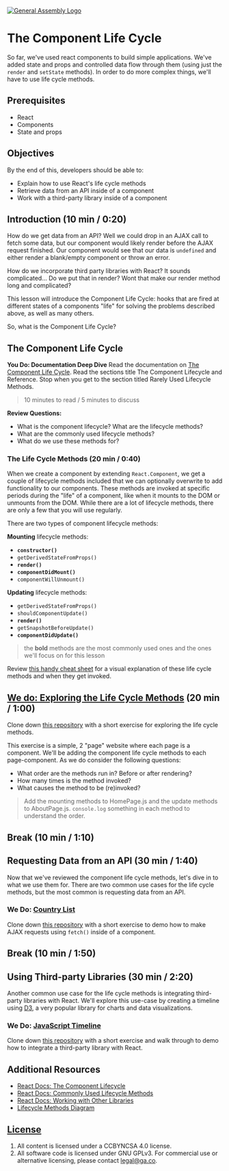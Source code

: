 [![General Assembly Logo](https://camo.githubusercontent.com/1a91b05b8f4d44b5bbfb83abac2b0996d8e26c92/687474703a2f2f692e696d6775722e636f6d2f6b6538555354712e706e67)](https://generalassemb.ly/education/web-development-immersive)

# The Component Life Cycle

So far, we've used react components to build simple applications. We've added
state and props and controlled data flow through them (using just the `render` and
`setState` methods). In order to do more complex things, we'll have to use
life cycle methods.

## Prerequisites

* React
* Components
* State and props

## Objectives

By the end of this, developers should be able to:

* Explain how to use React's life cycle methods
* Retrieve data from an API inside of a component
* Work with a third-party library inside of a component

## Introduction (10 min / 0:20)

How do we get data from an API? Well we could drop in an AJAX call to fetch some
data, but our component would likely render before the AJAX request finished.
Our component would see that our data is `undefined` and either render a
blank/empty component or throw an error.

How do we incorporate third party libraries with React? It sounds
complicated... Do we put that in render? Wont that make our render method long
and complicated?

This lesson will introduce the Component Life Cycle: hooks that are fired at
different states of a components "life" for solving the problems described
above, as well as many others.

So, what is the Component Life Cycle?

## The Component Life Cycle

**You Do: Documentation Deep Dive** Read the documentation on [The Component Life
Cycle](https://reactjs.org/docs/react-component.html#the-component-lifecycle).
Read the sections title The Component Lifecycle and Reference. Stop when you get
to the section titled Rarely Used Lifecycle Methods.

> 10 minutes to read / 5 minutes to discuss

**Review Questions:**

* What is the component lifecycle? What are the lifecycle methods?
* What are the commonly used lifecycle methods?
* What do we use these methods for?

### The Life Cycle Methods (20 min / 0:40)

When we create a component by extending `React.Component`, we get a couple of
lifecycle methods included that we can optionally overwrite to add functionality
to our components. These methods are invoked at specific periods during the
"life" of a component, like when it mounts to the DOM or unmounts from the DOM.
While there are a lot of lifecycle methods, there are only a few that you will
use regularly.

There are two types of component lifecycle methods:

**Mounting** lifecycle methods:

* **`constructor()`**
* `getDerivedStateFromProps()`
* **`render()`**
* **`componentDidMount()`**
* `componentWillUnmount()`

**Updating** lifecycle methods:

* `getDerivedStateFromProps()`
* `shouldComponentUpdate()`
* **`render()`**
* `getSnapshotBeforeUpdate()`
* **`componentDidUpdate()`**

> the **bold** methods are the most commonly used ones and the ones we'll focus
> on for this lesson

Review [this handy cheat
sheet](http://projects.wojtekmaj.pl/react-lifecycle-methods-diagram/) for
a visual explanation of these life cycle methods and when they get invoked.

## [We do: Exploring the Life Cycle Methods](https://git.generalassemb.ly/dc-wdi-react-redux/component-lifecycle-exercise) (20 min / 1:00)

Clone down [this
repository](https://git.generalassemb.ly/dc-wdi-react-redux/component-lifecycle-exercise)
with a short exercise for exploring the life cycle methods.

This exercise is a simple, 2 "page" website where each page is a component.
We'll be adding the component life cycle methods to each page-component. As we do
consider the following questions:

* What order are the methods run in? Before or after rendering?
* How many times is the method invoked?
* What causes the method to be (re)invoked?

> Add the mounting methods to HomePage.js and the update methods to
> AboutPage.js. `console.log` something in each method to understand the order.

## Break (10 min / 1:10)

## Requesting Data from an API (30 min / 1:40)

Now that we've reviewed the component life cycle methods, let's dive in to what
we use them for. There are two common use cases for the life cycle methods, but
the most common is requesting data from an API.

### We Do: [Country List](https://git.generalassemb.ly/dc-wdi-react-redux/react-country-list)

Clone down [this
repository](https://git.generalassemb.ly/dc-wdi-react-redux/react-country-list)
with a short exercise to demo how to make AJAX requests using
`fetch()` inside of a component.

## Break (10 min / 1:50)

## Using Third-party Libraries (30 min / 2:20)

Another common use case for the life cycle methods is integrating third-party
libraries with React. We'll explore this use-case by creating a timeline using
[D3](https://d3js.org/), a very popular library for charts and data visualizations.

### We Do: [JavaScript Timeline](https://git.generalassemb.ly/dc-wdi-react-redux/react-d3-timeline)

Clone down [this repository](https://git.generalassemb.ly/dc-wdi-react-redux/react-d3-timeline) with a short exercise and walk through to demo
how to integrate a third-party library with React.

## Additional Resources

* [React Docs: The Component Lifecycle](https://reactjs.org/docs/react-component.html#the-component-lifecycle)
* [React Docs: Commonly Used Lifecycle Methods](https://reactjs.org/docs/react-component.html#commonly-used-lifecycle-methods)
* [React Docs: Working with Other Libraries](https://reactjs.org/docs/integrating-with-other-libraries.html)
* [Lifecycle Methods Diagram](http://projects.wojtekmaj.pl/react-lifecycle-methods-diagram/)

## [License](LICENSE)

1. All content is licensed under a CC­BY­NC­SA 4.0 license.
1. All software code is licensed under GNU GPLv3. For commercial use or
    alternative licensing, please contact legal@ga.co.
